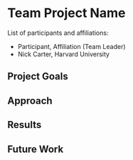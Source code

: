 # Team Project Name

List of participants and affiliations:
- Participant, Affiliation (Team Leader)
- Nick Carter, Harvard University

## Project Goals

## Approach

## Results

## Future Work
